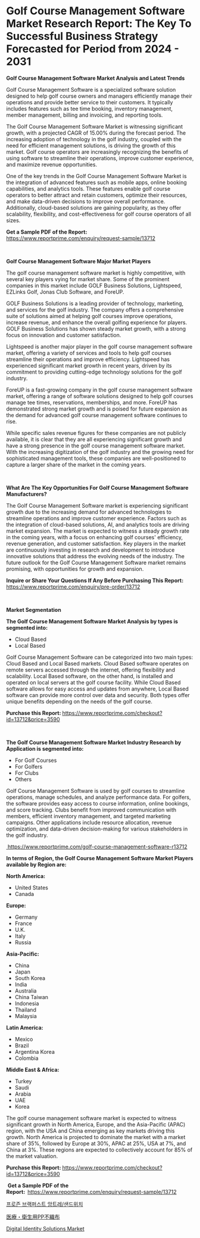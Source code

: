 <p><h1>Golf Course Management Software Market Research Report: The Key To Successful Business Strategy Forecasted for Period from 2024 - 2031</h1></p><p><strong>Golf Course Management Software Market Analysis and Latest Trends</strong></p>
<p><p>Golf Course Management Software is a specialized software solution designed to help golf course owners and managers efficiently manage their operations and provide better service to their customers. It typically includes features such as tee time booking, inventory management, member management, billing and invoicing, and reporting tools.</p><p>The Golf Course Management Software Market is witnessing significant growth, with a projected CAGR of 15.00% during the forecast period. The increasing adoption of technology in the golf industry, coupled with the need for efficient management solutions, is driving the growth of this market. Golf course operators are increasingly recognizing the benefits of using software to streamline their operations, improve customer experience, and maximize revenue opportunities.</p><p>One of the key trends in the Golf Course Management Software Market is the integration of advanced features such as mobile apps, online booking capabilities, and analytics tools. These features enable golf course operators to better attract and retain customers, optimize their resources, and make data-driven decisions to improve overall performance. Additionally, cloud-based solutions are gaining popularity, as they offer scalability, flexibility, and cost-effectiveness for golf course operators of all sizes.</p></p>
<p><strong>Get a Sample PDF of the Report:&nbsp;</strong> <a href="https://www.reportprime.com/enquiry/request-sample/13712">https://www.reportprime.com/enquiry/request-sample/13712</a></p>
<p>&nbsp;</p>
<p><strong>Golf Course Management Software Major Market Players</strong></p>
<p><p>The golf course management software market is highly competitive, with several key players vying for market share. Some of the prominent companies in this market include GOLF Business Solutions, Lightspeed, EZLinks Golf, Jonas Club Software, and ForeUP.</p><p>GOLF Business Solutions is a leading provider of technology, marketing, and services for the golf industry. The company offers a comprehensive suite of solutions aimed at helping golf courses improve operations, increase revenue, and enhance the overall golfing experience for players. GOLF Business Solutions has shown steady market growth, with a strong focus on innovation and customer satisfaction.</p><p>Lightspeed is another major player in the golf course management software market, offering a variety of services and tools to help golf courses streamline their operations and improve efficiency. Lightspeed has experienced significant market growth in recent years, driven by its commitment to providing cutting-edge technology solutions for the golf industry.</p><p>ForeUP is a fast-growing company in the golf course management software market, offering a range of software solutions designed to help golf courses manage tee times, reservations, memberships, and more. ForeUP has demonstrated strong market growth and is poised for future expansion as the demand for advanced golf course management software continues to rise.</p><p>While specific sales revenue figures for these companies are not publicly available, it is clear that they are all experiencing significant growth and have a strong presence in the golf course management software market. With the increasing digitization of the golf industry and the growing need for sophisticated management tools, these companies are well-positioned to capture a larger share of the market in the coming years.</p></p>
<p>&nbsp;</p>
<p><strong>What Are The Key Opportunities For Golf Course Management Software Manufacturers?</strong></p>
<p><p>The Golf Course Management Software market is experiencing significant growth due to the increasing demand for advanced technologies to streamline operations and improve customer experience. Factors such as the integration of cloud-based solutions, AI, and analytics tools are driving market expansion. The market is expected to witness a steady growth rate in the coming years, with a focus on enhancing golf courses' efficiency, revenue generation, and customer satisfaction. Key players in the market are continuously investing in research and development to introduce innovative solutions that address the evolving needs of the industry. The future outlook for the Golf Course Management Software market remains promising, with opportunities for growth and expansion.</p></p>
<p><strong>Inquire or Share Your Questions If Any Before Purchasing This Report:</strong> <a href="https://www.reportprime.com/enquiry/pre-order/13712">https://www.reportprime.com/enquiry/pre-order/13712</a></p>
<p>&nbsp;</p>
<p><strong>Market Segmentation</strong></p>
<p><strong>The Golf Course Management Software Market Analysis by types is segmented into:</strong></p>
<p><ul><li>Cloud Based</li><li>Local Based</li></ul></p>
<p><p>Golf Course Management Software can be categorized into two main types: Cloud Based and Local Based markets. Cloud Based software operates on remote servers accessed through the internet, offering flexibility and scalability. Local Based software, on the other hand, is installed and operated on local servers at the golf course facility. While Cloud Based software allows for easy access and updates from anywhere, Local Based software can provide more control over data and security. Both types offer unique benefits depending on the needs of the golf course.</p></p>
<p><strong>Purchase this Report:&nbsp;</strong><a href="https://www.reportprime.com/checkout?id=13712&price=3590">https://www.reportprime.com/checkout?id=13712&price=3590</a></p>
<p>&nbsp;</p>
<p><strong>The Golf Course Management Software Market Industry Research by Application is segmented into:</strong></p>
<p><ul><li>For Golf Courses</li><li>For Golfers</li><li>For Clubs</li><li>Others</li></ul></p>
<p><p>Golf Course Management Software is used by golf courses to streamline operations, manage schedules, and analyze performance data. For golfers, the software provides easy access to course information, online bookings, and score tracking. Clubs benefit from improved communication with members, efficient inventory management, and targeted marketing campaigns. Other applications include resource allocation, revenue optimization, and data-driven decision-making for various stakeholders in the golf industry.</p></p>
<p><a href="https://www.reportprime.com/golf-course-management-software-r13712">&nbsp;https://www.reportprime.com/golf-course-management-software-r13712</a></p>
<p><strong>In terms of Region, the Golf Course Management Software Market Players available by Region are:</strong></p>
<p>
    <p> <strong> North America: </strong>
        <ul>
            <li>United States</li>
            <li>Canada</li>
        </ul>
        </p> 
    <p> <strong> Europe: </strong>
        <ul>
            <li>Germany</li>
            <li>France</li>
            <li>U.K.</li>
            <li>Italy</li>
            <li>Russia</li>
        </ul>
        </p> 
    <p> <strong> Asia-Pacific: </strong>
        <ul>
            <li>China</li>
            <li>Japan</li>
            <li>South Korea</li>
            <li>India</li>
            <li>Australia</li>
            <li>China Taiwan</li>
            <li>Indonesia</li>
            <li>Thailand</li>
            <li>Malaysia</li>
        </ul>
        </p> 
    <p> <strong> Latin America: </strong>
        <ul>
            <li>Mexico</li>
            <li>Brazil</li>
            <li>Argentina Korea</li>
            <li>Colombia</li>
        </ul>
        </p> 
    <p> <strong> Middle East & Africa: </strong>
        <ul>
            <li>Turkey</li>
            <li>Saudi</li>
            <li>Arabia</li>
            <li>UAE</li>
            <li>Korea</li>
        </ul>
    </p>
    </p>
<p><p>The golf course management software market is expected to witness significant growth in North America, Europe, and the Asia-Pacific (APAC) region, with the USA and China emerging as key markets driving this growth. North America is projected to dominate the market with a market share of 35%, followed by Europe at 30%, APAC at 25%, USA at 7%, and China at 3%. These regions are expected to collectively account for 85% of the market valuation.</p></p>
<p><strong>Purchase this Report: </strong><a href="https://www.reportprime.com/checkout?id=13712&price=3590">https://www.reportprime.com/checkout?id=13712&price=3590</a></p>
<p>&nbsp;<strong>Get a Sample PDF of the Report:&nbsp;&nbsp;</strong><a href="https://www.reportprime.com/enquiry/request-sample/13712">https://www.reportprime.com/enquiry/request-sample/13712</a></p>
<p><strong></strong></p>
<p><p><a href="https://github.com/vdhdwjyp90142/Market-Research-Report-List-4/blob/main/9086883107439.md">프로즌 브랙퍼스트 앙트레/샌드위치</a></p><p><a href="https://github.com/sghwr779811674/Market-Research-Report-List-4/blob/main/190852386678.md">医療・衛生用PP不織布</a></p><p><a href="https://github.com/nairnboy/Market-Research-Report-List-1/blob/main/digital-identity-solutions-market.md">Digital Identity Solutions Market</a></p></p>
